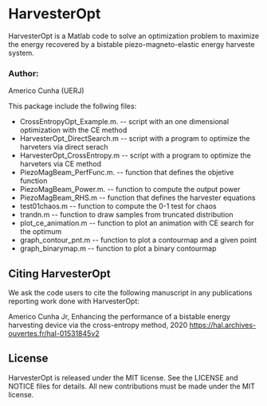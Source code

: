 # HarvesterOpt

HarvesterOpt is a Matlab code to solve an optimization problem to maximize the energy recovered by a bistable piezo-magneto-elastic energy harveste system.

### Author:
Americo Cunha (UERJ)

This package include the follwing files:

* CrossEntropyOpt_Example.m.  -- script with an one dimensional optimization with the CE method
* HarvesterOpt_DirectSearch.m -- script with a program to optimize the harveters via direct serach
* HarvesterOpt_CrossEntropy.m -- script with a program to optimize the harveters via CE method
* PiezoMagBeam_PerfFunc.m.    -- function that defines the objetive function
* PiezoMagBeam_Power.m.       -- function to compute the output power
* PiezoMagBeam_RHS.m          -- function that defines the harvester equations
* test01chaos.m               -- function to compute the 0-1 test for chaos
* trandn.m                    -- function to draw samples from truncated distribution
* plot_ce_animation.m         -- function to plot an animation with CE search for the optimum
* graph_contour_pnt.m         -- function to plot a contourmap and a given point
* graph_binarymap.m           -- function to plot a binary contourmap


## Citing HarvesterOpt
We ask the code users to cite the following manuscript in any publications reporting work done with HarvesterOpt:

Americo Cunha Jr, Enhancing the performance of a bistable energy harvesting device via the cross-entropy method, 2020
https://hal.archives-ouvertes.fr/hal-01531845v2

## License
HarvesterOpt is released under the MIT license. See the LICENSE and NOTICE files for details. All new contributions must be made under the MIT license.
